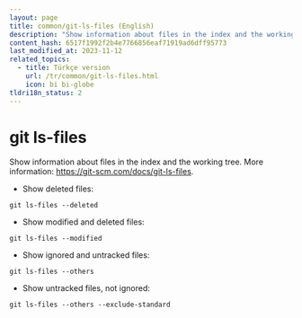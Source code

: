 ```yaml
---
layout: page
title: common/git-ls-files (English)
description: "Show information about files in the index and the working tree."
content_hash: 6517f1992f2b4e7766856eaf71919ad6dff95773
last_modified_at: 2023-11-12
related_topics:
  - title: Türkçe version
    url: /tr/common/git-ls-files.html
    icon: bi bi-globe
tldri18n_status: 2
---
```

# git ls-files

Show information about files in the index and the working tree.
More information: <https://git-scm.com/docs/git-ls-files>.

- Show deleted files:

`git ls-files --deleted`

- Show modified and deleted files:

`git ls-files --modified`

- Show ignored and untracked files:

`git ls-files --others`

- Show untracked files, not ignored:

`git ls-files --others --exclude-standard`
